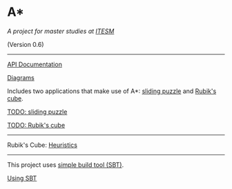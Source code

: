 A* 
==
_A project for master studies at [ITESM](http://www.itesm.mx/wps/wcm/connect/ITESM/Tecnologico+de+Monterrey/English)_

(Version 0.6)

---


[API Documentation](http://fehu.github.io/int-sis--AStar/api/0.4-SNAPSHOT/index.html#package)

[Diagrams](Diagrams.md)

Includes two applications that make use of A*: [sliding puzzle](sliding-puzzle/) and [Rubik's cube](rubik/).

[TODO: sliding puzzle](sliding-puzzle/todo.md)

[TODO: Rubik's cube](rubik/todo.md)

---

Rubik's Cube: [Heuristics](/rubik/Heuristics.md)

---

This project uses [simple build tool (SBT)](http://www.scala-sbt.org/). 

[Using SBT](http://www.scala-sbt.org/0.13/tutorial/)

